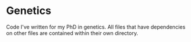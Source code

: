 # Genetics
Code I've written for my PhD in genetics. All files that have dependencies on other files are contained within their own directory.
